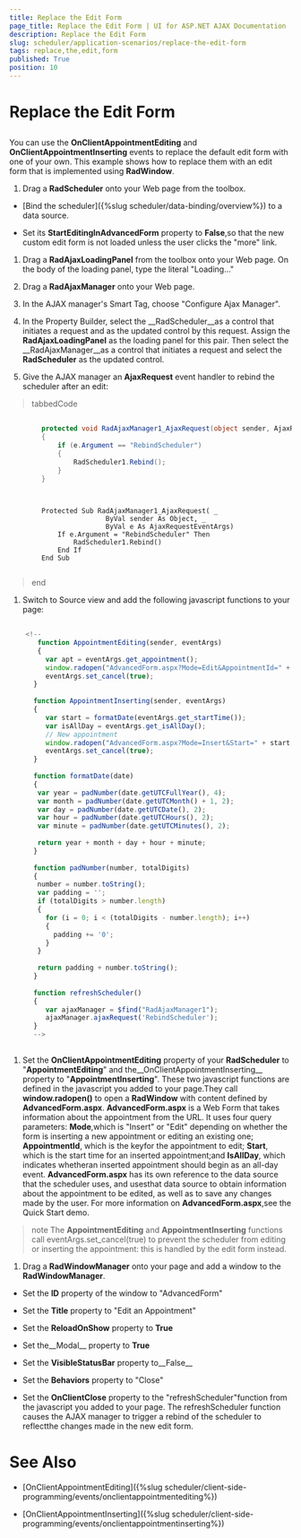 ```yaml
---
title: Replace the Edit Form
page_title: Replace the Edit Form | UI for ASP.NET AJAX Documentation
description: Replace the Edit Form
slug: scheduler/application-scenarios/replace-the-edit-form
tags: replace,the,edit,form
published: True
position: 10
---
```


# Replace the Edit Form



## 

You can use the __OnClientAppointmentEditing__ and __OnClientAppointmentInserting__ events to replace the default edit form with one of your own. This example shows how to replace them with an edit form that is implemented using __RadWindow__.

1. Drag a __RadScheduler__ onto your Web page from the toolbox.

* [Bind the scheduler]({%slug scheduler/data-binding/overview%}) to a data source.

* Set its __StartEditingInAdvancedForm__ property to __False__,so that the new custom edit form is not loaded unless the user clicks the "more" link.

1. Drag a __RadAjaxLoadingPanel__ from the toolbox onto your Web page. On the body of the loading panel, type the literal "Loading..."

1. Drag a __RadAjaxManager__ onto your Web page.

1. In the AJAX manager's Smart Tag, choose "Configure Ajax Manager".

1. In the Property Builder, select the __RadScheduler__as a control that initiates a request and as the updated control by this request. Assign the __RadAjaxLoadingPanel__ as the loading panel for this pair. Then select the __RadAjaxManager__as a control that initiates a request and select the __RadScheduler__ as the updated control.

1. Give the AJAX manager an __AjaxRequest__ event handler to rebind the scheduler after an edit:

>tabbedCode

````C#
	
	    protected void RadAjaxManager1_AjaxRequest(object sender, AjaxRequestEventArgs e)
	    {
	        if (e.Argument == "RebindScheduler")
	        {
	            RadScheduler1.Rebind();
	        }
	    }
	    
````



````VB.NET
	
	    Protected Sub RadAjaxManager1_AjaxRequest( _
	                    ByVal sender As Object, _
	                    ByVal e As AjaxRequestEventArgs)
	        If e.Argument = "RebindScheduler" Then
	            RadScheduler1.Rebind()
	        End If
	    End Sub
	
````


>end

1. Switch to Source view and add the following javascript functions to your page:

````JavaScript
	
	<!--  
	   function AppointmentEditing(sender, eventArgs)
	   {
	     var apt = eventArgs.get_appointment();
	     window.radopen("AdvancedForm.aspx?Mode=Edit&AppointmentId=" + apt.ID, "AdvancedForm");
	     eventArgs.set_cancel(true);
	  }
	  
	  function AppointmentInserting(sender, eventArgs)
	  {
	     var start = formatDate(eventArgs.get_startTime());
	     var isAllDay = eventArgs.get_isAllDay();
	     // New appointment
	     window.radopen("AdvancedForm.aspx?Mode=Insert&Start=" + start + "&IsAllDay=" + isAllDay, "AdvancedForm");   
	     eventArgs.set_cancel(true);
	  }
	  
	  function formatDate(date)
	  {
	   var year = padNumber(date.getUTCFullYear(), 4);
	   var month = padNumber(date.getUTCMonth() + 1, 2);
	   var day = padNumber(date.getUTCDate(), 2);
	   var hour = padNumber(date.getUTCHours(), 2);
	   var minute = padNumber(date.getUTCMinutes(), 2);
	   
	   return year + month + day + hour + minute;
	  }
	  
	  function padNumber(number, totalDigits)
	  {
	   number = number.toString();
	   var padding = '';
	   if (totalDigits > number.length)
	   {
	     for (i = 0; i < (totalDigits - number.length); i++)
	     {
	       padding += '0';
	     }
	   }
	   
	   return padding + number.toString();
	  }
	  
	  function refreshScheduler()
	  {
	     var ajaxManager = $find("RadAjaxManager1");
	     ajaxManager.ajaxRequest('RebindScheduler');
	  }
	  -->      
	
````



1. Set the __OnClientAppointmentEditing__ property of your __RadScheduler__ to "__AppointmentEditing__" and the__OnClientAppointmentInserting__ property to "__AppointmentInserting__". These two javascript functions are defined in the javascript you added to your page.They call __window.radopen()__ to open a __RadWindow__ with content defined by __AdvancedForm.aspx__. __AdvancedForm.aspx__ is a Web Form that takes information about the appointment from the URL. It uses four query parameters: __Mode__,which is "Insert" or "Edit" depending on whether the form is inserting a new appointment or editing an existing one; __AppointmentId__, which is the keyfor the appointment to edit; __Start__, which is the start time for an inserted appointment;and __IsAllDay__, which indicates whetheran inserted appointment should begin as an all-day event. __AdvancedForm.aspx__ has its own reference to the data source that the scheduler uses, and usesthat data source to obtain information about the appointment to be edited, as well as to save any changes made by the user. For more information on __AdvancedForm.aspx__,see the Quick Start demo.

>note The __AppointmentEditing__ and __AppointmentInserting__ functions call eventArgs.set_cancel(true) to prevent the scheduler from editing or inserting the appointment: this is handled by the edit form instead.
>


1. Drag a __RadWindowManager__ onto your page and add a window to the __RadWindowManager__.

* Set the __ID__ property of the window to "AdvancedForm"

* Set the __Title__ property to "Edit an Appointment"

* Set the __ReloadOnShow__ property to __True__

* Set the__Modal__ property to __True__

* Set the __VisibleStatusBar__ property to__False__

* Set the __Behaviors__ property to "Close"

* Set the __OnClientClose__ property to the "refreshScheduler"function from the javascript you added to your page. The refreshScheduler function causes the AJAX manager to trigger a rebind of the scheduler to reflectthe changes made in the new edit form.



# See Also

 * [OnClientAppointmentEditing]({%slug scheduler/client-side-programming/events/onclientappointmentediting%})

 * [OnClientAppointmentInserting]({%slug scheduler/client-side-programming/events/onclientappointmentinserting%})
